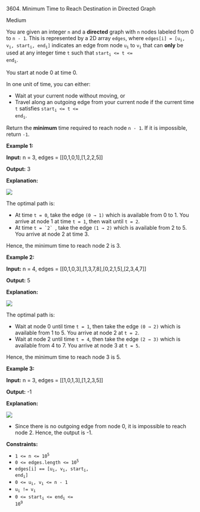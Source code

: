 3604\. Minimum Time to Reach Destination in Directed Graph

Medium

You are given an integer `n` and a **directed** graph with `n` nodes labeled from 0 to `n - 1`. This is represented by a 2D array `edges`, where <code>edges[i] = [u<sub>i</sub>, v<sub>i</sub>, start<sub>i</sub>, end<sub>i</sub>]</code> indicates an edge from node <code>u<sub>i</sub></code> to <code>v<sub>i</sub></code> that can **only** be used at any integer time `t` such that <code>start<sub>i</sub> <= t <= end<sub>i</sub></code>.

You start at node 0 at time 0.

In one unit of time, you can either:

*   Wait at your current node without moving, or
*   Travel along an outgoing edge from your current node if the current time `t` satisfies <code>start<sub>i</sub> <= t <= end<sub>i</sub></code>.

Return the **minimum** time required to reach node `n - 1`. If it is impossible, return `-1`.

**Example 1:**

**Input:** n = 3, edges = [[0,1,0,1],[1,2,2,5]]

**Output:** 3

**Explanation:**

![](https://assets.leetcode.com/uploads/2025/06/05/screenshot-2025-06-06-at-004535.png)

The optimal path is:

*   At time `t = 0`, take the edge `(0 → 1)` which is available from 0 to 1. You arrive at node 1 at time `t = 1`, then wait until `t = 2`.
*   At time ```t = `2` ```, take the edge `(1 → 2)` which is available from 2 to 5. You arrive at node 2 at time 3.

Hence, the minimum time to reach node 2 is 3.

**Example 2:**

**Input:** n = 4, edges = [[0,1,0,3],[1,3,7,8],[0,2,1,5],[2,3,4,7]]

**Output:** 5

**Explanation:**

![](https://assets.leetcode.com/uploads/2025/06/05/screenshot-2025-06-06-at-004757.png)

The optimal path is:

*   Wait at node 0 until time `t = 1`, then take the edge `(0 → 2)` which is available from 1 to 5. You arrive at node 2 at `t = 2`.
*   Wait at node 2 until time `t = 4`, then take the edge `(2 → 3)` which is available from 4 to 7. You arrive at node 3 at `t = 5`.

Hence, the minimum time to reach node 3 is 5.

**Example 3:**

**Input:** n = 3, edges = [[1,0,1,3],[1,2,3,5]]

**Output:** \-1

**Explanation:**

![](https://assets.leetcode.com/uploads/2025/06/05/screenshot-2025-06-06-at-004914.png)

*   Since there is no outgoing edge from node 0, it is impossible to reach node 2. Hence, the output is -1.

**Constraints:**

*   <code>1 <= n <= 10<sup>5</sup></code>
*   <code>0 <= edges.length <= 10<sup>5</sup></code>
*   <code>edges[i] == [u<sub>i</sub>, v<sub>i</sub>, start<sub>i</sub>, end<sub>i</sub>]</code>
*   <code>0 <= u<sub>i</sub>, v<sub>i</sub> <= n - 1</code>
*   <code>u<sub>i</sub> != v<sub>i</sub></code>
*   <code>0 <= start<sub>i</sub> <= end<sub>i</sub> <= 10<sup>9</sup></code>